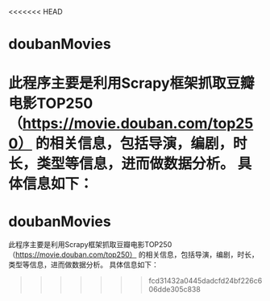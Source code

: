 <<<<<<< HEAD
# doubanMovies
此程序主要是利用Scrapy框架抓取豆瓣电影TOP250 （https://movie.douban.com/top250） 的相关信息，包括导演，编剧，时长，类型等信息，进而做数据分析。
具体信息如下：
=======
# doubanMovies
此程序主要是利用Scrapy框架抓取豆瓣电影TOP250 （https://movie.douban.com/top250） 的相关信息，包括导演，编剧，时长，类型等信息，进而做数据分析。
具体信息如下：
>>>>>>> fcd31432a0445dadcfd24bf226c606dde305c838
